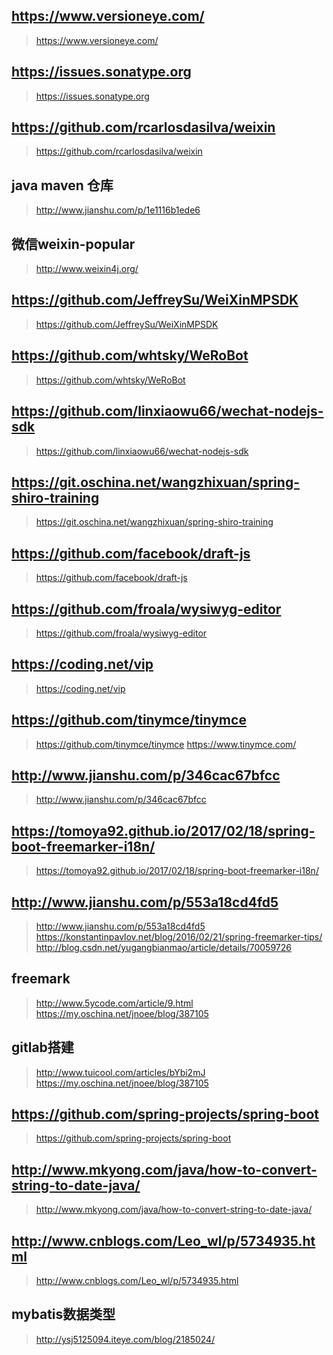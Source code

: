## https://www.versioneye.com/
> https://www.versioneye.com/
## https://issues.sonatype.org
> https://issues.sonatype.org
## https://github.com/rcarlosdasilva/weixin
> https://github.com/rcarlosdasilva/weixin
## java  maven 仓库
> http://www.jianshu.com/p/1e1116b1ede6
## 微信weixin-popular
> http://www.weixin4j.org/
## https://github.com/JeffreySu/WeiXinMPSDK
> https://github.com/JeffreySu/WeiXinMPSDK
## https://github.com/whtsky/WeRoBot
> https://github.com/whtsky/WeRoBot
## https://github.com/linxiaowu66/wechat-nodejs-sdk
> https://github.com/linxiaowu66/wechat-nodejs-sdk
## https://git.oschina.net/wangzhixuan/spring-shiro-training
> https://git.oschina.net/wangzhixuan/spring-shiro-training
## https://github.com/facebook/draft-js
> https://github.com/facebook/draft-js
## https://github.com/froala/wysiwyg-editor
> https://github.com/froala/wysiwyg-editor
## https://coding.net/vip
> https://coding.net/vip
## https://github.com/tinymce/tinymce
> https://github.com/tinymce/tinymce
> https://www.tinymce.com/
## http://www.jianshu.com/p/346cac67bfcc
> http://www.jianshu.com/p/346cac67bfcc
## https://tomoya92.github.io/2017/02/18/spring-boot-freemarker-i18n/
> https://tomoya92.github.io/2017/02/18/spring-boot-freemarker-i18n/
## http://www.jianshu.com/p/553a18cd4fd5
> http://www.jianshu.com/p/553a18cd4fd5
> https://konstantinpavlov.net/blog/2016/02/21/spring-freemarker-tips/
> http://blog.csdn.net/yugangbianmao/article/details/70059726
## freemark
> http://www.5ycode.com/article/9.html
> https://my.oschina.net/jnoee/blog/387105
## gitlab搭建
> http://www.tuicool.com/articles/bYbi2mJ
> https://my.oschina.net/jnoee/blog/387105
## https://github.com/spring-projects/spring-boot
> https://github.com/spring-projects/spring-boot
## http://www.mkyong.com/java/how-to-convert-string-to-date-java/
> http://www.mkyong.com/java/how-to-convert-string-to-date-java/
## http://www.cnblogs.com/Leo_wl/p/5734935.html
> http://www.cnblogs.com/Leo_wl/p/5734935.html
## mybatis数据类型
> http://ysj5125094.iteye.com/blog/2185024/
